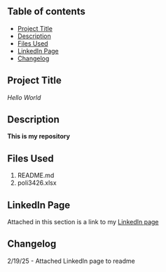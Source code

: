 ## Table of contents
- [Project Title](#Project-title)
- [Description](#Description)
- [Files Used](#Files-Used)
- [LinkedIn Page](#LinkedIn-Page)
- [Changelog](#Changelog)

## Project Title

*Hello World*

## Description

**This is my repository**

## Files Used
1. README.md
2. poli3426.xlsx

## LinkedIn Page
Attached in this section is a link to my [LinkedIn page](https://www.linkedin.com/in/mark-aaron-joseph/)

## Changelog
2/19/25 - Attached LinkedIn page to readme
